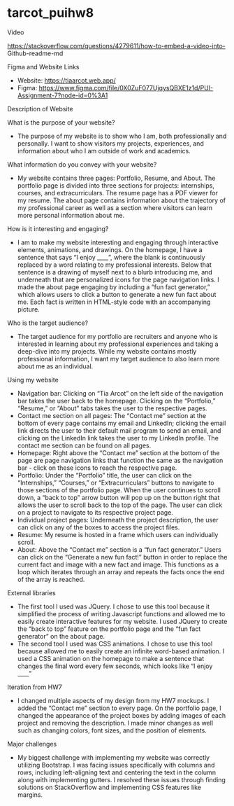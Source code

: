 # tarcot_puihw8

Video

https://stackoverflow.com/questions/4279611/how-to-embed-a-video-into-
Github-readme-md

Figma and Website Links
- Website: https://tiaarcot.web.app/
- Figma: https://www.figma.com/file/0X0ZuF077UjqysQBXE1z1d/PUI-Assignment-7?node-id=0%3A1

Description of Website

What is the purpose of your website?
- The purpose of my website is to show who I am, both professionally and personally. I want to show visitors my projects, experiences, and information about who I am outside of work and academics.

What information do you convey with your website?
- My website contains three pages: Portfolio, Resume, and About. The portfolio page is divided into three sections for projects: internships, courses, and extracurriculars. The resume page has a PDF viewer for my resume. The about page contains information about the trajectory of my professional career as well as a section where visitors can learn more personal information about me.

How is it interesting and engaging?
- I am to make my website interesting and engaging through interactive elements, animations, and drawings. On the homepage, I have a sentence that says “I enjoy ____”, where the blank is continuously replaced by a word relating to my professional interests. Below that sentence is a drawing of myself next to a blurb introducing me, and underneath that are personalized icons for the page navigation links. I made the about page engaging by including a “fun fact generator,” which allows users to click a button to generate a new fun fact about me. Each fact is written in HTML-style code with an accompanying picture.

Who is the target audience?
- The target audience for my portfolio are recruiters and anyone who is interested in learning about my professional experiences and taking a deep-dive into my projects. While my website contains mostly professional information, I want my target audience to also learn more about me as an individual.

Using my website
- Navigation bar: Clicking on “Tia Arcot” on the left side of the navigation bar takes the user back to the homepage. Clicking on the “Portfolio,” “Resume,” or “About” tabs takes the user to the respective pages.
- Contact me section on all pages: The “Contact me” section at the bottom of every page contains my email and LinkedIn; clicking the email link directs the user to their default mail program to send an email, and clicking on the LinkedIn link takes the user to my LinkedIn profile. The contact me section can be found on all pages.
- Homepage: Right above the “Contact me” section at the bottom of the page are page navigation links that function the same as the navigation bar - click on these icons to reach the respective page.
- Portfolio: Under the “Portfolio” title, the user can click on the “Internships,” “Courses,” or “Extracurriculars” buttons to navigate to those sections of the portfolio page. When the user continues to scroll down, a “back to top” arrow button will pop up on the button right that allows the user to scroll back to the top of the page. The user can click on a project to navigate to its respective project page.
- Individual project pages: Underneath the project description, the user can click on any of the boxes to access the project files.
- Resume: My resume is hosted in a frame which users can individually scroll.
- About: Above the “Contact me” section is a “fun fact generator.” Users can click on the “Generate a new fun fact!” button in order to replace the current fact and image with a new fact and image. This functions as a loop which iterates through an array and repeats the facts once the end of the array is reached.

External libraries
- The first tool I used was JQuery. I chose to use this tool because it simplified the process of writing Javascript functions and allowed me to easily create interactive features for my website. I used JQuery to create the “back to top” feature on the portfolio page and the “fun fact generator” on the about page.
- The second tool I used was CSS animations. I chose to use this tool because allowed me to easily create an infinite word-based animation. I used a CSS animation on the homepage to make a sentence that changes the final word every few seconds, which looks like “I enjoy ____”

Iteration from HW7
- I changed multiple aspects of my design from my HW7 mockups. I added the “Contact me” section to every page. On the portfolio page, I changed the appearance of the project boxes by adding images of each project and removing the description. I made minor changes as well such as changing colors, font sizes, and the position of elements.

Major challenges
- My biggest challenge with implementing my website was correctly utilizing Bootstrap. I was facing issues specifically with columns and rows, including left-aligning text and centering the text in the column along with implementing gutters. I resolved these issues through finding solutions on StackOverflow and implementing CSS features like margins.
